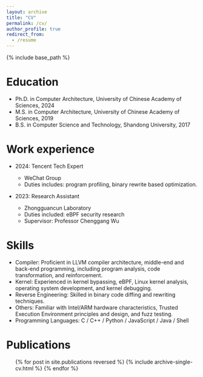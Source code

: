 ```yaml
---
layout: archive
title: "CV"
permalink: /cv/
author_profile: true
redirect_from:
  - /resume
---
```


{% include base_path %}

Education
======
* Ph.D. in Computer Architecture, University of Chinese Academy of Sciences, 2024
* M.S. in Computer Architecture, University of Chinese Academy of Sciences, 2019
* B.S. in Computer Science and Technology, Shandong University, 2017

Work experience
======
* 2024: Tencent Tech Expert
  * WeChat Group
  * Duties includes: program profiling, binary rewrite based optimization.

* 2023: Research Assistant
  * Zhongguancun Laboratory
  * Duties included: eBPF security research
  * Supervisor: Professor Chenggang Wu
  
Skills
======
* Compiler: Proficient in LLVM compiler architecture, middle-end and back-end programming, including program analysis, code transformation, and reinforcement. 
* Kernel: Experienced in kernel bypassing, eBPF, Linux kernel analysis, operating system development, and kernel debugging.
* Reverse Engineering: Skilled in binary code diffing and rewriting techniques.
* Others: Familiar with Intel/ARM hardware characteristics, Trusted Execution Environment principles and design, and fuzz testing.
* Programming Languages: C / C++ / Python / JavaScript / Java / Shell

Publications
======
  <ul>{% for post in site.publications reversed %}
    {% include archive-single-cv.html %}
  {% endfor %}</ul>
